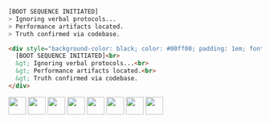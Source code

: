 ```bash
[BOOT SEQUENCE INITIATED]
> Ignoring verbal protocols...
> Performance artifacts located.
> Truth confirmed via codebase.
```

```html
<div style="background-color: black; color: #00ff00; padding: 1em; font-family: monospace;">
  [BOOT SEQUENCE INITIATED]<br>
  &gt; Ignoring verbal protocols...<br>
  &gt; Performance artifacts located.<br>
  &gt; Truth confirmed via codebase.
</div>
```
<img height="35" src="https://cdn.jsdelivr.net/gh/devicons/devicon@latest/icons/ubuntu/ubuntu-original.svg">  <img height="35" src="https://cdn.jsdelivr.net/gh/devicons/devicon/icons/bash/bash-original.svg"> <img height="35" src="https://cdn.jsdelivr.net/gh/devicons/devicon@latest/icons/cplusplus/cplusplus-line.svg"> <img height="35" src="https://cdn.jsdelivr.net/gh/devicons/devicon/icons/java/java-original.svg"> <img height="35" src="https://cdn.jsdelivr.net/gh/devicons/devicon/icons/python/python-original-wordmark.svg"> <img height="35" src="https://cdn.jsdelivr.net/gh/devicons/devicon/icons/jupyter/jupyter-original-wordmark.svg"> <img height="35" src="https://cdn.jsdelivr.net/gh/devicons/devicon/icons/html5/html5-original.svg"> <img height="35" src="https://cdn.jsdelivr.net/gh/devicons/devicon/icons/azure/azure-original.svg"> 

